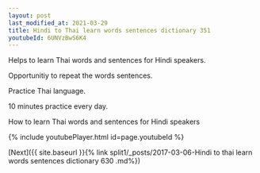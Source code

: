```yaml
---
layout: post
last_modified_at: 2021-03-29
title: Hindi to Thai learn words sentences dictionary 351 
youtubeId: 6UNVzBwS6K4
---
```

 
 
Helps to learn Thai words and sentences for Hindi speakers.

Opportunitiy to repeat the words sentences. 

Practice Thai language. 
 
10 minutes practice every day. 
 
How to learn Thai words and sentences for Hindi speakers 
 
{% include youtubePlayer.html id=page.youtubeId %}
 
 
[Next]({{ site.baseurl }}{% link  split1/_posts/2017-03-06-Hindi to thai learn words sentences dictionary 630 .md%})
 
